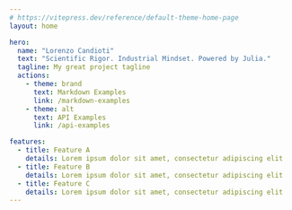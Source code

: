 ```yaml
---
# https://vitepress.dev/reference/default-theme-home-page
layout: home

hero:
  name: "Lorenzo Candioti"
  text: "Scientific Rigor. Industrial Mindset. Powered by Julia."
  tagline: My great project tagline
  actions:
    - theme: brand
      text: Markdown Examples
      link: /markdown-examples
    - theme: alt
      text: API Examples
      link: /api-examples

features:
  - title: Feature A
    details: Lorem ipsum dolor sit amet, consectetur adipiscing elit
  - title: Feature B
    details: Lorem ipsum dolor sit amet, consectetur adipiscing elit
  - title: Feature C
    details: Lorem ipsum dolor sit amet, consectetur adipiscing elit
---
```

